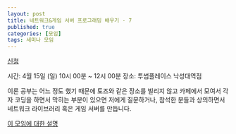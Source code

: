 ```yaml
---
layout: post
title: 네트워크&게임 서버 프로그래밍 배우기 - 7
published: true
categories: [모임]
tags: 세미나 모임
---
```

[신청](https://onoffmix.com/event/133118)    
    
시간: 4월 15일 (일) 10시 00분 ~ 12시 00분
장소: 투썸플레이스 낙성대역점
  
이론 공부는 어느 정도 했기 때문에 토즈와 같은 장소를 빌리지 않고 카페에서 모여서 각자 코딩을 하면서 막히는 부분이 있으면 저에게 질문하거나, 참석한 분들과 상의하면서 네트워크 라이브러리 혹은 게임 서버를 만듭니다.  
      
[이 모임에 대한 설명](https://jacking75.github.io/study_network_gameserver/)  
   
